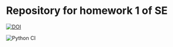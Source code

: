 # Repository for homework 1 of SE

[![DOI](https://zenodo.org/badge/528681869.svg)](https://zenodo.org/badge/latestdoi/528681869)

![Python CI](https://github.com/boscosylvester-john/se_hw1/actions/workflows/tests.yaml/badge.svg) 
